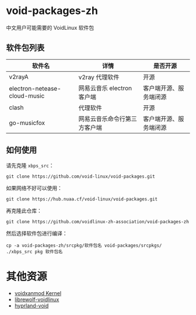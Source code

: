 # void-packages-zh
中文用户可能需要的 VoidLinux 软件包

## 软件包列表

| 软件名                        | 详情                     | 是否开源              |
|------------------------------|-------------------------|----------------------|
| v2rayA                       | v2ray 代理软件            | 开源                 |
| electron-netease-cloud-music | 网易云音乐 electron 客户端 | 客户端开源、服务端闭源  |
| clash                        | 代理软件                  | 开源                 |
| go-musicfox                  | 网易云音乐命令行第三方客户端 | 客户端开源、服务端闭源  |


## 如何使用

请先克隆 `xbps_src`：

```
git clone https://github.com/void-linux/void-packages.git
```

如果网络不好可以使用：

```
git clone https://hub.nuaa.cf/void-linux/void-packages.git
```

再克隆此仓库：

```
git clone https://github.com/voidlinux-zh-association/void-packages-zh
```

然后选择软件包进行编译：

```
cp -a void-packages-zh/srcpkg/软件包名 void-packages/srcpkgs/
./xbps_src pkg 软件包名
```

# 其他资源
- [voidxanmod Kernel](https://notabug.org/Marcoapc/voidxanmodK)
- [librewolf-voidlinux](https://github.com/index-0/librewolf-voidlinux)
- [hyprland-void](https://github.com/kruceter/hyprland-void)